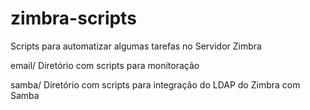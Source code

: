 # zimbra-scripts
Scripts para automatizar algumas tarefas no Servidor Zimbra

email/
    Diretório com scripts para monitoração

samba/
    Diretório com scripts para integração do LDAP do Zimbra com Samba
